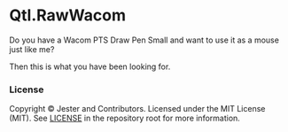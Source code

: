 # Qtl.RawWacom

Do you have a Wacom PTS Draw Pen Small and want to use it as a mouse just like me?

Then this is what you have been looking for.

### License

Copyright © Jester and Contributors. Licensed under the MIT License
(MIT). See [LICENSE](/LICENSE) in the repository root for more information.

